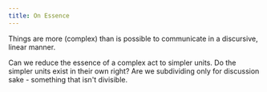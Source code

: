 ```yaml
---
title: On Essence
---
```


Things are more (complex) than is possible to communicate in a discursive, linear manner.

Can we reduce the essence of a complex act to simpler units. Do the simpler units exist in their own right? Are we subdividing only for discussion sake - something that isn't divisible.
